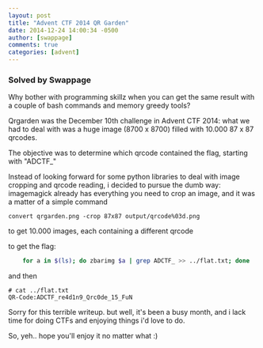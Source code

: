 ```yaml
---
layout: post
title: "Advent CTF 2014 QR Garden"
date: 2014-12-24 14:00:34 -0500
author: [swappage]
comments: true
categories: [advent]
---
```


### Solved by Swappage

Why bother with programming skillz when you can get the same result with a couple of bash commands and memory greedy tools?

Qrgarden was the December 10th challenge in Advent CTF 2014: what we had to deal with was a huge image (8700 x 8700) filled with 10.000 87 x 87 qrcodes.

The objective was to determine which qrcode contained the flag, starting with "ADCTF_"

Instead of looking forward for some python libraries to deal with image cropping and qrcode reading, i decided to pursue the dumb way: imagemagick already has everything you need to crop an image, and it was a matter of a simple command

    convert qrgarden.png -crop 87x87 output/qrcode%03d.png

to get 10.000 images, each containing a different qrcode

to get the flag:

```bash
    for a in $(ls); do zbarimg $a | grep ADCTF_ >> ../flat.txt; done 
```

and then

    # cat ../flat.txt
    QR-Code:ADCTF_re4d1n9_Qrc0de_15_FuN

Sorry for this terrible writeup.
but well, it's been a busy month, and i lack time for doing CTFs and enjoying things i'd love to do.

So, yeh.. hope you'll enjoy it no matter what :)
